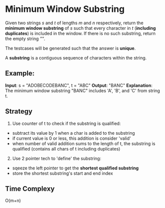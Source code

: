 # Minimum Window Substring

Given two strings *s* and *t* of lengths *m* and *n* respectively, return the **minimum window substring** of *s* such that every character in *t* (**including duplicates**) is included in the window. If there is no such substring, return the empty string *""*.

The testcases will be generated such that the answer is **unique**.

A **substring** is a contiguous sequence of characters within the string.

## Example:

**Input**: s = "ADOBECODEBANC", t = "ABC"
**Output**: "BANC"
**Explanation**: The minimum window substring "BANC" includes 'A', 'B', and 'C' from string t.

## Strategy
1. Use counter of t to check if the substring is qualified: 
  - subtract its value by 1 when a char is added to the substring 
  - if current value is 0 or less, this addition is consider 'valid'
  - when number of valid addition sums to the length of t, the substring is qualified (contains all chars of t including duplicates)
2. Use 2 pointer tech to 'define' the substring:
  - sqeeze the left pointer to get the **shortest qualified substring**
  - store the shortest substring's start and end index
  
## Time Complexy
O(m+n)
